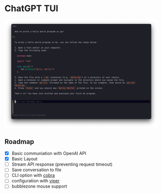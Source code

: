 # ChatGPT TUI

![screenshot](./docs/assets/screenshot.png)

## Roadmap

- [x] Basic communiation with OpenAI API
- [x] Basic Layout
- [ ] Stream API response (preventing request timeout)
- [ ] Save conversation to file
- [ ] CLI option with [cobra](https://github.com/spf13/cobra)
- [ ] configuration with [viper](https://github.com/spf13/viper)
- [ ] bubblezone mouse support
